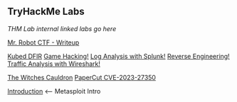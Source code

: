 ## TryHackMe Labs

*THM Lab internal linked labs go here*

[Mr. Robot CTF - Writeup](Mr.%20Robot%20CTF%20-%20Writeup.md)

[Kubed DFIR](Kubed%20DFIR.md)
[Game Hacking!](Game%20Hacking!.md)
[Log Analysis with Splunk!](Log%20Analysis%20with%20Splunk!.md)
[Reverse Engineering!](Reverse%20Engineering!.md)
[Traffic Analysis with Wireshark!](Traffic%20Analysis%20with%20Wireshark!.md)

[The Witches Cauldron](The%20Witches%20Cauldron.md)
[PaperCut CVE-2023-27350](PaperCut%20CVE-2023-27350.md)

[Introduction](Introduction.md) <-- Metasploit Intro


